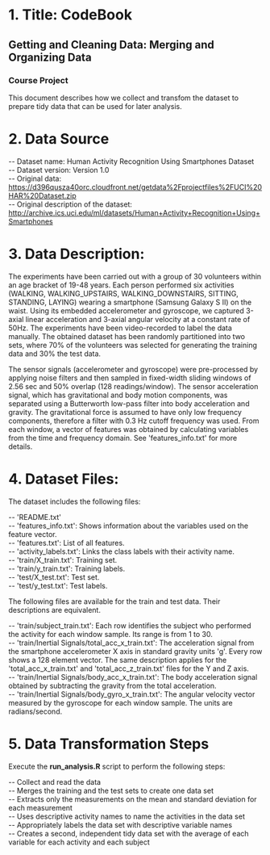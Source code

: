 # 1. Title: CodeBook

## Getting and Cleaning Data: Merging and Organizing Data 
### Course Project 

This document describes how we collect and transfom the dataset to prepare tidy data that can be used for later analysis.  

# 2. Data Source

  -- Dataset name: Human Activity Recognition Using Smartphones Dataset  
  -- Dataset version: Version 1.0  
   -- Original data: https://d396qusza40orc.cloudfront.net/getdata%2Fprojectfiles%2FUCI%20HAR%20Dataset.zip  
   -- Original description of the dataset: http://archive.ics.uci.edu/ml/datasets/Human+Activity+Recognition+Using+Smartphones  

# 3. Data Description:  

The experiments have been carried out with a group of 30 volunteers within an age bracket of 19-48 years. Each person performed six activities (WALKING, WALKING_UPSTAIRS, WALKING_DOWNSTAIRS, SITTING, STANDING, LAYING) wearing a smartphone (Samsung Galaxy S II) on the waist. Using its embedded accelerometer and gyroscope, we captured 3-axial linear acceleration and 3-axial angular velocity at a constant rate of 50Hz. The experiments have been video-recorded to label the data manually. The obtained dataset has been randomly partitioned into two sets, where 70% of the volunteers was selected for generating the training data and 30% the test data.   

The sensor signals (accelerometer and gyroscope) were pre-processed by applying noise filters and then sampled in fixed-width sliding windows of 2.56 sec and 50% overlap (128 readings/window). The sensor acceleration signal, which has gravitational and body motion components, was separated using a Butterworth low-pass filter into body acceleration and gravity. The gravitational force is assumed to have only low frequency components, therefore a filter with 0.3 Hz cutoff frequency was used. From each window, a vector of features was obtained by calculating variables from the time and frequency domain. See 'features_info.txt' for more details.  

# 4. Dataset Files:  

The dataset includes the following files:  

   -- 'README.txt'  
   -- 'features_info.txt': Shows information about the variables used on the feature vector.  
   -- 'features.txt': List of all features.  
   -- 'activity_labels.txt': Links the class labels with their activity name.  
   -- 'train/X_train.txt': Training set.  
   -- 'train/y_train.txt': Training labels.  
   -- 'test/X_test.txt': Test set.  
   -- 'test/y_test.txt': Test labels.  

The following files are available for the train and test data. Their descriptions are equivalent. 

   -- 'train/subject_train.txt': Each row identifies the subject who performed the activity for each window sample. Its range is from 1 to 30.  
   -- 'train/Inertial Signals/total_acc_x_train.txt': The acceleration signal from the smartphone accelerometer X axis in standard gravity units 'g'. Every row shows a 128 element vector. The same description applies for the 'total_acc_x_train.txt' and 'total_acc_z_train.txt' files for the Y and Z axis.  
   -- 'train/Inertial Signals/body_acc_x_train.txt': The body acceleration signal obtained by subtracting the gravity from the total acceleration.  
   -- 'train/Inertial Signals/body_gyro_x_train.txt': The angular velocity vector measured by the gyroscope for each window sample. The units are radians/second.  

# 5. Data Transformation Steps

Execute the __run_analysis.R__ script to perform the following steps:  

   -- Collect and read the data  
   -- Merges the training and the test sets to create one data set  
   -- Extracts only the measurements on the mean and standard deviation for each measurement  
   -- Uses descriptive activity names to name the activities in the data set  
   -- Appropriately labels the data set with descriptive variable names  
   -- Creates a second, independent tidy data set with the average of each variable for each activity and each subject  
